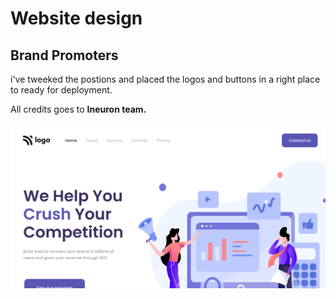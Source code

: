 # Website design 
## Brand <span>Promoters</span>

i've tweeked the postions and placed the logos and buttons in a right place to ready for deployment.

All credits goes to <b>Ineuron team<b/>.

![brand promoters](./thumbnail.png)
